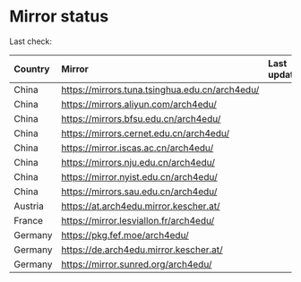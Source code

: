 <script src="./time.js"></script>
# Mirror status
Last check: <script type="text/javascript">localize(1711715607.0697033);</script>

|Country|Mirror|Last update|
|:------|:-----|:----------|
|China|https://mirrors.tuna.tsinghua.edu.cn/arch4edu/|<script type="text/javascript">localize(1711694197);</script>|
|China|https://mirrors.aliyun.com/arch4edu/|<script type="text/javascript">localize(1711694197);</script>|
|China|https://mirrors.bfsu.edu.cn/arch4edu/|<script type="text/javascript">localize(1711694197);</script>|
|China|https://mirrors.cernet.edu.cn/arch4edu/|<script type="text/javascript">localize(1711694197);</script>|
|China|https://mirror.iscas.ac.cn/arch4edu/|<script type="text/javascript">localize(1711693860);</script>|
|China|https://mirrors.nju.edu.cn/arch4edu/|<script type="text/javascript">localize(1711650642);</script>|
|China|https://mirror.nyist.edu.cn/arch4edu/|<script type="text/javascript">localize(1711694197);</script>|
|China|https://mirrors.sau.edu.cn/arch4edu/|<script type="text/javascript">localize(1711694197);</script>|
|Austria|https://at.arch4edu.mirror.kescher.at/|<script type="text/javascript">localize(1711694197);</script>|
|France|https://mirror.lesviallon.fr/arch4edu/|<script type="text/javascript">localize(1711650642);</script>|
|Germany|https://pkg.fef.moe/arch4edu/|<script type="text/javascript">localize(1711694197);</script>|
|Germany|https://de.arch4edu.mirror.kescher.at/|<script type="text/javascript">localize(1711694197);</script>|
|Germany|https://mirror.sunred.org/arch4edu/|<script type="text/javascript">localize(1711694197);</script>|

<script src="./tablefilter/tablefilter.js"></script>
<script src="./table.js"></script>